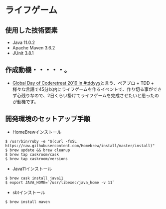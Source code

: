# ライフゲーム

## 使用した技術要素
- Java 11.0.2
- Apache Maven 3.6.2
- JUnit 3.8.1

## 作成動機・・・・・。
- [Global Day of Coderetreat 2019 in #tddyyχ](https://tddyyx.connpass.com/event/148920/)と言う、ペアプロ + TDD + 様々な言語で45分以内にライフゲームを作るイベントで、作り切る事ができず心残りなので、2日くらい掛けてライフゲームを完成させたいと思ったのが動機です。

## 開発環境のセットアップ手順
* HomeBrewインストール
```
$ /usr/bin/ruby -e "$(curl -fsSL https://raw.githubusercontent.com/Homebrew/install/master/install)"
$ brew update && brew cleanup
$ brew tap caskroom/cask
$ brew tap caskroom/versions
```

* Java11インストール
```
$ brew cask install java11
$ export JAVA_HOME=`/usr/libexec/java_home -v 11`
```

* sbtインストール
```
$ brew install maven
```
